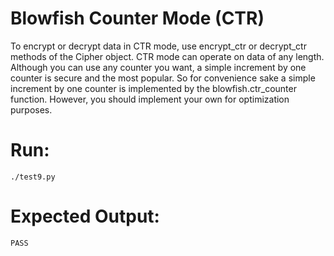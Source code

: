 # Blowfish Counter Mode (CTR)

To encrypt or decrypt data in CTR mode, use encrypt_ctr or decrypt_ctr methods of the Cipher object. CTR mode can operate on data of any length. Although you can use any counter you want, a simple increment by one counter is secure and the most popular. So for convenience sake a simple increment by one counter is implemented by the blowfish.ctr_counter function. However, you should implement your own for optimization purposes.

# Run:

`./test9.py`

# Expected Output:


```
PASS
```

